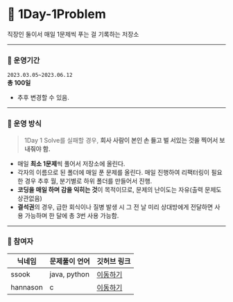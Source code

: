 # 📝 1Day-1Problem

직장인 둘이서 매일 1문제씩 푸는 걸 기록하는 저장소

---

### 📍 운영기간

`2023.03.05~2023.06.12`   
**총 100일**

- 추후 변경할 수 있음.

---

### 📍 운영 방식

> 1Day 1 Solve를 실패할 경우, **회사 사람이 본인 손 들고 벌 서있는 것을 찍어서 보내줘야 함.**

- 매일 **최소 1문제**씩 풀어서 저장소에 올린다.
- 각자의 이름으로 된 폴더에 매일 푼 문제를 올린다. 
매일 진행하여 리팩터링이 필요한 경우 추후 월, 분기별로 하위 폴더를 만들어서 진행.  
- **코딩을 매일 하며 감을 익히는 것**이 목적이므로, 문제의 난이도는 자유(출력 문제도 상관없음)
- **결석권**의 경우,  급한 회식이나 질병 발생 시 그 전 날 미리 상대방에게 전달하면 사용 가능하며 한 달에 총 3번 사용 가능함.

---

### 📍 참여자

|닉네임|문제풀이 언어|깃허브 링크|
|---|---|---|
|ssook|java, python|[이동하기](https://github.com/ssook1222)|
|hannason|c|[이동하기](https://github.com/hannason)|
